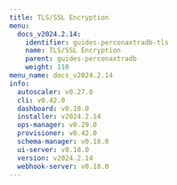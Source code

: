 ```yaml
---
title: TLS/SSL Encryption
menu:
  docs_v2024.2.14:
    identifier: guides-perconaxtradb-tls
    name: TLS/SSL Encryption
    parent: guides-perconaxtradb
    weight: 110
menu_name: docs_v2024.2.14
info:
  autoscaler: v0.27.0
  cli: v0.42.0
  dashboard: v0.18.0
  installer: v2024.2.14
  ops-manager: v0.29.0
  provisioner: v0.42.0
  schema-manager: v0.18.0
  ui-server: v0.18.0
  version: v2024.2.14
  webhook-server: v0.18.0
---
```


